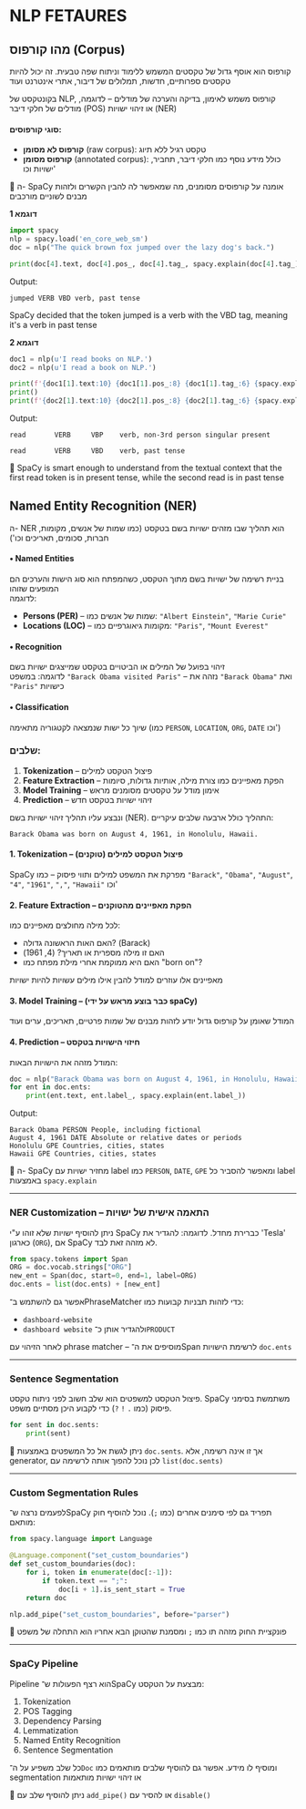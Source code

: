 # NLP FETAURES

## מהו קורפוס (Corpus)

קורפוס הוא אוסף גדול של טקסטים המשמש ללימוד וניתוח שפה טבעית. זה יכול להיות טקסטים ספרותיים, חדשות, תמלולים של דיבור, אתרי אינטרנט ועוד

בקונטקסט של NLP, קורפוס משמש לאימון, בדיקה והערכה של מודלים – לדוגמה, מודלים של חלקי דיבר (POS) או זיהוי ישויות (NER)

#### סוגי קורפוסים:

* **קורפוס לא מסומן** (raw corpus): טקסט רגיל ללא תיוג
* **קורפוס מסומן** (annotated corpus): כולל מידע נוסף כמו חלקי דיבר, תחביר, ישויות וכו'

📌 ה- SpaCy אומנה על קורפוסים מסומנים, מה שמאפשר לה להבין הקשרים ולזהות מבנים לשוניים מורכבים

**דוגמא 1**

```python
import spacy
nlp = spacy.load('en_core_web_sm')
doc = nlp("The quick brown fox jumped over the lazy dog's back.")

print(doc[4].text, doc[4].pos_, doc[4].tag_, spacy.explain(doc[4].tag_))
```

Output:
```
jumped VERB VBD verb, past tense
```

SpaCy decided that the token jumped is a verb with the VBD tag, meaning it's a verb in past tense

**דוגמא 2**

```python
doc1 = nlp(u'I read books on NLP.')
doc2 = nlp(u'I read a book on NLP.')

print(f'{doc1[1].text:10} {doc1[1].pos_:8} {doc1[1].tag_:6} {spacy.explain(doc1[1].tag_)}')
print()
print(f'{doc2[1].text:10} {doc2[1].pos_:8} {doc2[1].tag_:6} {spacy.explain(doc2[1].tag_)}')
```

Output:
```
read       VERB     VBP    verb, non-3rd person singular present

read       VERB     VBD    verb, past tense
```

📌 SpaCy is smart enough to understand from the textual context that the first read token is in present tense, while the second read is in past tense

## Named Entity Recognition (NER)

ה- NER הוא תהליך שבו מזהים ישויות בשם בטקסט (כמו שמות של אנשים, מקומות, חברות, סכומים, תאריכים וכו')

#### • **Named Entities**  
בניית רשימה של ישויות בשם מתוך הטקסט, כשהמפתח הוא סוג הישות והערכים הם המופעים שזוהו  
לדוגמה:
- **Persons (PER)** – שמות של אנשים כמו: `"Albert Einstein"`, `"Marie Curie"`
- **Locations (LOC)** – מקומות גיאוגרפיים כמו: `"Paris"`, `"Mount Everest"`

#### • **Recognition**  
זיהוי בפועל של המילים או הביטויים בטקסט שמייצגים ישויות בשם  
לדוגמה: במשפט `"Barack Obama visited Paris"` – נזהה את `"Barack Obama"` ואת `"Paris"` כישויות

#### • **Classification**  
שיוך כל ישות שנמצאה לקטגוריה מתאימה (כמו `PERSON`, `LOCATION`, `ORG`, `DATE` וכו')


### שלבים:

1. **Tokenization** – פיצול הטקסט למילים
2. **Feature Extraction** – הפקת מאפיינים כמו צורת מילה, אותיות גדולות, סיומות
3. **Model Training** – אימון מודל על טקסטים מסומנים מראש
4. **Prediction** – זיהוי ישויות בטקסט חדש

ונבצע עליו תהליך זיהוי ישויות בשם (NER). התהליך כולל ארבעה שלבים עיקריים:

`Barack Obama was born on August 4, 1961, in Honolulu, Hawaii.`

#### 1. **Tokenization** – פיצול הטקסט למילים (טוקנים)  
SpaCy מפרקת את המשפט למילים ותווי פיסוק – כמו `"Barack"`, `"Obama"`, `"August"`, `"4"`, `"1961"`, `","`, `"Hawaii"` וכו'

#### 2. **Feature Extraction** – הפקת מאפיינים מהטוקנים  
לכל מילה מחולצים מאפיינים כמו:  
- האם האות הראשונה גדולה? (Barack)  
- האם זו מילה מספרית או תאריך? (4, 1961)  
- האם היא ממוקמת אחרי מילת מפתח כמו "born on"?  

מאפיינים אלו עוזרים למודל להבין אילו מילים עשויות להיות ישויות

#### 3. **Model Training** – (כבר בוצע מראש על ידי spaCy)  
המודל שאומן על קורפוס גדול יודע לזהות מבנים של שמות פרטיים, תאריכים, ערים ועוד

#### 4. **Prediction** – חיזוי הישויות בטקסט  
המודל מזהה את הישויות הבאות:



```python
doc = nlp("Barack Obama was born on August 4, 1961, in Honolulu, Hawaii.")
for ent in doc.ents:
    print(ent.text, ent.label_, spacy.explain(ent.label_))
```

Output:
```
Barack Obama PERSON People, including fictional
August 4, 1961 DATE Absolute or relative dates or periods
Honolulu GPE Countries, cities, states
Hawaii GPE Countries, cities, states
```

📌 ה- SpaCy מחזיר ישויות עם label כמו `PERSON`, `DATE`, `GPE` ומאפשר להסביר כל label באמצעות `spacy.explain`

---

### NER Customization – התאמה אישית של ישויות

ניתן להוסיף ישויות שלא זוהו ע"י SpaCy כברירת מחדל. לדוגמה: להגדיר את 'Tesla' כארגון (`ORG`), אם SpaCy לא מזהה זאת לבד.

```python
from spacy.tokens import Span
ORG = doc.vocab.strings["ORG"]
new_ent = Span(doc, start=0, end=1, label=ORG)
doc.ents = list(doc.ents) + [new_ent]
```

אפשר גם להשתמש ב־PhraseMatcher כדי לזהות תבניות קבועות כמו:

* `dashboard-website`
* `dashboard website`
  ולהגדיר אותן כ־`PRODUCT`

לאחר הזיהוי עם phrase matcher – מוסיפים את ה־Span לרשימת הישויות `doc.ents`

---

### Sentence Segmentation

פיצול הטקסט למשפטים הוא שלב חשוב לפני ניתוח טקסט. SpaCy משתמשת בסימני פיסוק (כמו `.` `!` `?`) כדי לקבוע היכן מסתיים משפט.

```python
for sent in doc.sents:
    print(sent)
```

📌 ניתן לגשת אל כל המשפטים באמצעות `doc.sents`. אך זו אינה רשימה, אלא generator, לכן נוכל להפוך אותה לרשימה עם `list(doc.sents)`

---

### Custom Segmentation Rules

לפעמים נרצה ש־SpaCy תפריד גם לפי סימנים אחרים (כמו `;`). נוכל להוסיף חוק מותאם:

```python
from spacy.language import Language

@Language.component("set_custom_boundaries")
def set_custom_boundaries(doc):
    for i, token in enumerate(doc[:-1]):
        if token.text == ";":
            doc[i + 1].is_sent_start = True
    return doc

nlp.add_pipe("set_custom_boundaries", before="parser")
```

📌 פונקציית החוק מזהה תו כמו `;` ומסמנת שהטוקן הבא אחריו הוא התחלה של משפט

---

### SpaCy Pipeline

Pipeline הוא רצף הפעולות ש־SpaCy מבצעת על הטקסט:

1. Tokenization
2. POS Tagging
3. Dependency Parsing
4. Lemmatization
5. Named Entity Recognition
6. Sentence Segmentation

כל שלב משפיע על ה־`Doc` ומוסיף לו מידע. אפשר גם להוסיף שלבים מותאמים כמו segmentation או זיהוי ישויות מותאמות

📌 ניתן להוסיף שלב עם `add_pipe()` או להסיר עם `disable()`
